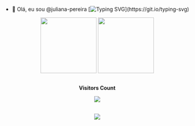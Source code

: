 - 👋 Olá, eu sou @juliana-pereira
[![Typing SVG](https://readme-typing-svg.herokuapp.com/?color=ff91a4&size=35&center=true&vCenter=true&width=1000&lines=Olá,+meu+nome+é+Juliana!;Tenho+17+anos;Curso+Técnico+em+Informática+para+Internet;)](https://git.io/typing-svg)



<div align="center">
     <img   height="150em" align="center" src="https://github-readme-stats.vercel.app/api?username=juliana-pereira&show_icons=true&theme=radical&count_private=true)"/>
     <img   height="150em" align="center" src="https://github-readme-stats.vercel.app/api/top-langs/?username=juliana-pereira&layout=compact&langs_count=168&theme=radical"/>
</div>

<div align="center">
<br><p align="centre"><b>Visitors Count</b></p>  
<p align="center"><img align="center" src="https://profile-counter.glitch.me/{ArthurSaldanha01}/count.svg" /></p> 
<br>
</div>

<div align="center">
   <a href="https://instagram.com/juuliana_ps" target="_blank"><img src="https://img.shields.io/badge/-Instagram-%23E4405F?style=for-the-badge&logo=instagram&logoColor=white" target="_blank"></a>
</div>
